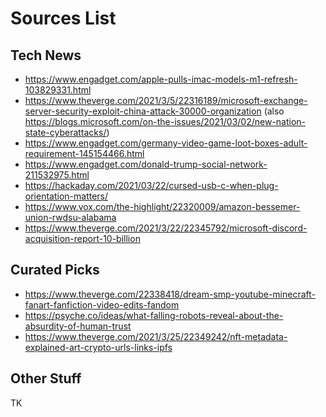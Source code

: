 # Sources List

<!--
Notes:

* Remove any parameters in the link before commiting to avoid
  tracking stuff
* Use an URL expander for shortened links, unless it's youtu.be
  links
* Every link will he reviewed by Andrei Jiroh and others before
  bumping into publish-todo category.
* For spoilers, place it under the Spoilers section, keeping its
  rtapp.tk/kutt.it/link.recaptime.tk shortlink structure.

-->

## Tech News

- https://www.engadget.com/apple-pulls-imac-models-m1-refresh-103829331.html
- https://www.theverge.com/2021/3/5/22316189/microsoft-exchange-server-security-exploit-china-attack-30000-organization (also https://blogs.microsoft.com/on-the-issues/2021/03/02/new-nation-state-cyberattacks/)
- https://www.engadget.com/germany-video-game-loot-boxes-adult-requirement-145154466.html
- https://www.engadget.com/donald-trump-social-network-211532975.html
- https://hackaday.com/2021/03/22/cursed-usb-c-when-plug-orientation-matters/
- https://www.vox.com/the-highlight/22320009/amazon-bessemer-union-rwdsu-alabama
- https://www.theverge.com/2021/3/22/22345792/microsoft-discord-acquisition-report-10-billion

## Curated Picks

- https://www.theverge.com/22338418/dream-smp-youtube-minecraft-fanart-fanfiction-video-edits-fandom
- https://psyche.co/ideas/what-falling-robots-reveal-about-the-absurdity-of-human-trust
- https://www.theverge.com/2021/3/25/22349242/nft-metadata-explained-art-crypto-urls-links-ipfs

## Other Stuff

TK
